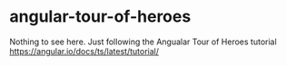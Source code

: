 # angular-tour-of-heroes

Nothing to see here. Just following the Angualar Tour of Heroes tutorial https://angular.io/docs/ts/latest/tutorial/